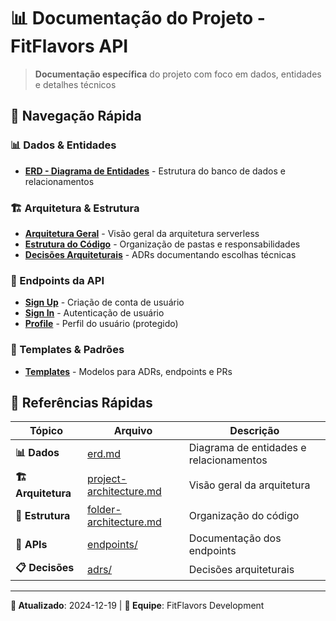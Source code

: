 # 📊 Documentação do Projeto - FitFlavors API

> **Documentação específica** do projeto com foco em dados, entidades e detalhes técnicos

## 🎯 **Navegação Rápida**

### **📊 Dados & Entidades**

- **[ERD - Diagrama de Entidades](./erd.md)** - Estrutura do banco de dados e relacionamentos

### **🏗️ Arquitetura & Estrutura**

- **[Arquitetura Geral](../project-architecture.md)** - Visão geral da arquitetura serverless
- **[Estrutura do Código](../folder-architecture.md)** - Organização de pastas e responsabilidades
- **[Decisões Arquiteturais](../adrs/)** - ADRs documentando escolhas técnicas

### **🔌 Endpoints da API**

- **[Sign Up](../endpoints/signup-c4.md)** - Criação de conta de usuário
- **[Sign In](../endpoints/signin-c4.md)** - Autenticação de usuário
- **[Profile](../endpoints/profile-c4.md)** - Perfil do usuário (protegido)

### **📝 Templates & Padrões**

- **[Templates](../templates/)** - Modelos para ADRs, endpoints e PRs

## 🔗 **Referências Rápidas**

| Tópico             | Arquivo                                               | Descrição                               |
| ------------------ | ----------------------------------------------------- | --------------------------------------- |
| **📊 Dados**       | [erd.md](./erd.md)                                    | Diagrama de entidades e relacionamentos |
| **🏗️ Arquitetura** | [project-architecture.md](../project-architecture.md) | Visão geral da arquitetura              |
| **📁 Estrutura**   | [folder-architecture.md](../folder-architecture.md)   | Organização do código                   |
| **🔌 APIs**        | [endpoints/](../endpoints/)                           | Documentação dos endpoints              |
| **📋 Decisões**    | [adrs/](../adrs/)                                     | Decisões arquiteturais                  |

---

**📅 Atualizado**: 2024-12-19 | **👥 Equipe**: FitFlavors Development
